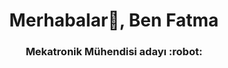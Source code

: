 <h1 align="center">Merhabalar👋, Ben Fatma</h1>
<h3 align="center">Mekatronik Mühendisi adayı :robot: </h3>

